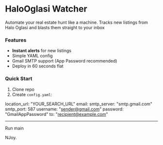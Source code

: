 # HaloOglasi Watcher
Automate your real estate hunt like a machine. Tracks new listings from Halo Oglasi and blasts them straight to your inbox

### Features
- **Instant alerts** for new listings
- Simple YAML config
- Gmail SMTP support (App Password recommended)
- Deploy in 60 seconds flat

### Quick Start
1. Clone repo
2. Create `config.yaml`:


location_url: "YOUR_SEARCH_URL"
email:
smtp_server: "smtp.gmail.com"
smtp_port: 587
username: "sender@gmail.com"
password: "GmailAppPassword"
to: "recipient@example.com"

---
Run main

NJoy. 
